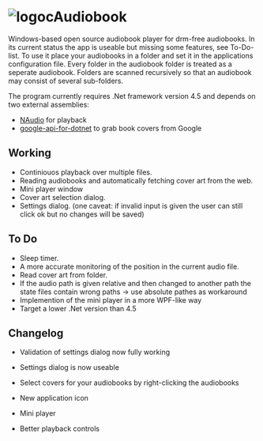 ![logo](https://raw.githubusercontent.com/b0wter/cAudiobook/master/AudiobookPlayer/res/audiobook_small.png)cAudiobook
==========
Windows-based open source audiobook player for drm-free audiobooks. In its current status the app is useable but missing some features, see To-Do-list.
To use it place your audiobooks in a folder and set it in the applications configuration file. Every folder in the audiobook folder is treated as a seperate audiobook. Folders are scanned recursively so that an audiobook may consist of several sub-folders.

The program currently requires .Net framework version 4.5 and depends on two external assemblies:
* [NAudio](https://naudio.codeplex.com/) for playback
* [google-api-for-dotnet](https://code.google.com/p/google-api-for-dotnet/) to grab book covers from Google 

Working
-------
* Continiouos playback over multiple files.
* Reading audiobooks and automatically fetching cover art from the web.
* Mini player window
* Cover art selection dialog.
* Settings dialog. (one caveat: if invalid input is given the user can still click ok but no changes will be saved)

To Do
-----
* Sleep timer.
* A more accurate monitoring of the position in the current audio file.
* Read cover art from folder.
* If the audio path is given relative and then changed to another path the state files contain wrong paths -> use absolute pathes as workaround
* Implemention of the mini player in a more WPF-like way
* Target a lower .Net version than 4.5

Changelog
---------
* Validation of settings dialog now fully working

* Settings dialog is now useable
* Select covers for your audiobooks by right-clicking the audiobooks

* New application icon
* Mini player
* Better playback controls
